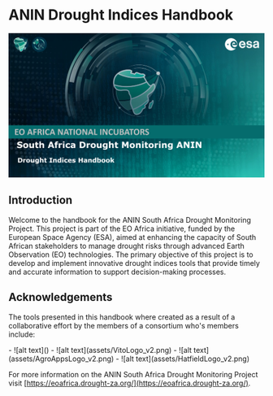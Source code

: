 # ANIN Drought Indices Handbook
![ANIN Cover Page](assets/CoverPage1.PNG)

## Introduction

Welcome to the handbook for the ANIN South Africa Drought Monitoring Project. This project is part of the EO Africa initiative, funded by the European Space Agency (ESA), aimed at enhancing the capacity of South African stakeholders to manage drought risks through advanced Earth Observation (EO) technologies. The primary objective of this project is to develop and implement innovative drought indices tools that provide timely and accurate information to support decision-making processes.

## Acknowledgements
The tools presented in this handbook where created as a result of a collaborative effort by the members of a consortium who's members include:
<div class="grid cards" markdown>
- ![alt text](<assets/GMV Logo_v2.png>)
- ![alt text](assets/VitoLogo_v2.png)
- ![alt text](assets/AgroAppsLogo_v2.png)
- ![alt text](assets/HatfieldLogo_v2.png)
</div>


For more information on the ANIN South Africa Drought Monitoring Project visit [https://eoafrica.drought-za.org/](https://eoafrica.drought-za.org/).

